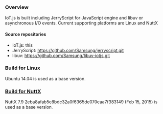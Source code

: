 ### Overview
IoT.js is built including JerryScript for JavaScript engine and libuv or asynchronous I/O events.
Current supporting platforms are Linux and NuttX

#### Source repositories
* IoT.js: this
* JerryScript: https://github.com/Samsung/jerryscript.git
* libuv: https://github.com/Samsung/libuv-iotjs.git

### Build for Linux
Ubuntu 14.04 is used as a base version.

### [Build for NuttX](https://github.com/Samsung/iotjs/wiki/Build-for-NuttX)
NuttX 7.9 2eba8afab5e8bdc32a0f6365de070eaa7f383149 (Feb 15, 2015) is used as a base version.
